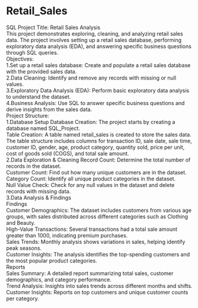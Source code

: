 # Retail_Sales
SQL Project
Title: Retail Sales Analysis </br>
This project demonstrates exploring, cleaning, and analyzing retail sales data. The project involves setting up a retail sales database, performing exploratory data analysis (EDA), and answering specific business questions through SQL queries.</br>
Objectives: </br>
1.Set up a retail sales database: Create and populate a retail sales database with the provided sales data.</br>
2.Data Cleaning: Identify and remove any records with missing or null values.</br>
3.Exploratory Data Analysis (EDA): Perform basic exploratory data analysis to understand the dataset.</br>
4.Business Analysis: Use SQL to answer specific business questions and derive insights from the sales data.</br>
Project Structure: </br>
1.Database Setup
Database Creation: The project starts by creating a database named SQL_Project. </br>
Table Creation: A table named retail_sales is created to store the sales data. The table structure includes columns for transaction ID, sale date, sale time, customer ID, gender, age, product category, quantity sold, price per unit, cost of goods sold (COGS), and total sale amount.</br>
2.Data Exploration & Cleaning
Record Count: Determine the total number of records in the dataset.</br>
Customer Count: Find out how many unique customers are in the dataset. </br>
Category Count: Identify all unique product categories in the dataset. </br>
Null Value Check: Check for any null values in the dataset and delete records with missing data. </br>
3.Data Analysis & Findings </br>
Findings </br>
Customer Demographics: The dataset includes customers from various age groups, with sales distributed across different categories such as Clothing and Beauty. </br>
High-Value Transactions: Several transactions had a total sale amount greater than 1000, indicating premium purchases. </br>
Sales Trends: Monthly analysis shows variations in sales, helping identify peak seasons. </br>
Customer Insights: The analysis identifies the top-spending customers and the most popular product categories. </br>
Reports </br>
Sales Summary: A detailed report summarizing total sales, customer demographics, and category performance.</br>
Trend Analysis: Insights into sales trends across different months and shifts.</br>
Customer Insights: Reports on top customers and unique customer counts per category.</br>
